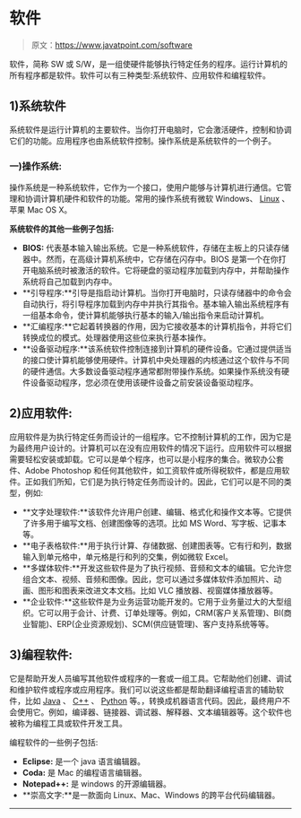 # 软件

> 原文：<https://www.javatpoint.com/software>

软件，简称 SW 或 S/W，是一组使硬件能够执行特定任务的程序。运行计算机的所有程序都是软件。软件可以有三种类型:系统软件、应用软件和编程软件。

## 1)系统软件

系统软件是运行计算机的主要软件。当你打开电脑时，它会激活硬件，控制和协调它们的功能。应用程序也由系统软件控制。操作系统是系统软件的一个例子。

### 一)操作系统:

操作系统是一种系统软件，它作为一个接口，使用户能够与计算机进行通信。它管理和协调计算机硬件和软件的功能。常用的操作系统有微软 Windows、 [Linux](https://www.javatpoint.com/linux-tutorial) 、苹果 Mac OS X。

**系统软件的其他一些例子包括:**

*   **BIOS:** 代表基本输入输出系统。它是一种系统软件，存储在主板上的只读存储器中。然而，在高级计算机系统中，它存储在闪存中。BIOS 是第一个在你打开电脑系统时被激活的软件。它将硬盘的驱动程序加载到内存中，并帮助操作系统将自己加载到内存中。
*   **引导程序:**引导是指启动计算机。当你打开电脑时，只读存储器中的命令会自动执行，将引导程序加载到内存中并执行其指令。基本输入输出系统程序有一组基本命令，使计算机能够执行基本的输入/输出指令来启动计算机。
*   **汇编程序:**它起着转换器的作用，因为它接收基本的计算机指令，并将它们转换成位的模式。处理器使用这些位来执行基本操作。
*   **设备驱动程序:**该系统软件控制连接到计算机的硬件设备。它通过提供适当的接口使计算机能够使用硬件。计算机中央处理器的内核通过这个软件与不同的硬件通信。大多数设备驱动程序通常都附带操作系统。如果操作系统没有硬件设备驱动程序，您必须在使用该硬件设备之前安装设备驱动程序。

## 2)应用软件:

应用软件是为执行特定任务而设计的一组程序。它不控制计算机的工作，因为它是为最终用户设计的。计算机可以在没有应用软件的情况下运行。应用软件可以根据需要轻松安装或卸载。它可以是单个程序，也可以是小程序的集合。微软办公套件、Adobe Photoshop 和任何其他软件，如工资软件或所得税软件，都是应用软件。正如我们所知，它们是为执行特定任务而设计的。因此，它们可以是不同的类型，例如:

*   **文字处理软件:**该软件允许用户创建、编辑、格式化和操作文本等。它提供了许多用于编写文档、创建图像等的选项。比如 MS Word、写字板、记事本等。
*   **电子表格软件:**用于执行计算、存储数据、创建图表等。它有行和列，数据输入到单元格中，单元格是行和列的交集，例如微软 Excel。
*   **多媒体软件:**开发这些软件是为了执行视频、音频和文本的编辑。它允许您组合文本、视频、音频和图像。因此，您可以通过多媒体软件添加照片、动画、图形和图表来改进文本文档。比如 VLC 播放器、视窗媒体播放器等。
*   **企业软件:**这些软件是为业务运营功能开发的。它用于业务量过大的大型组织。它可以用于会计、计费、订单处理等。例如，CRM(客户关系管理)、BI(商业智能)、ERP(企业资源规划)、SCM(供应链管理)、客户支持系统等等。

## 3)编程软件:

它是帮助开发人员编写其他软件或程序的一套或一组工具。它帮助他们创建、调试和维护软件或程序或应用程序。我们可以说这些都是帮助翻译编程语言的辅助软件，比如 [Java](https://www.javatpoint.com/java-tutorial) 、 [C++](https://www.javatpoint.com/cpp-tutorial) 、 [Python](https://www.javatpoint.com/python-tutorial) 等。，转换成机器语言代码。因此，最终用户不会使用它。例如，编译器、链接器、调试器、解释器、文本编辑器等。这个软件也被称为编程工具或软件开发工具。

编程软件的一些例子包括:

*   **Eclipse:** 是一个 java 语言编辑器。
*   **Coda:** 是 Mac 的编程语言编辑器。
*   **Notepad++:** 是 windows 的开源编辑器。
*   **崇高文字:**是一款面向 Linux、Mac、Windows 的跨平台代码编辑器。

* * *